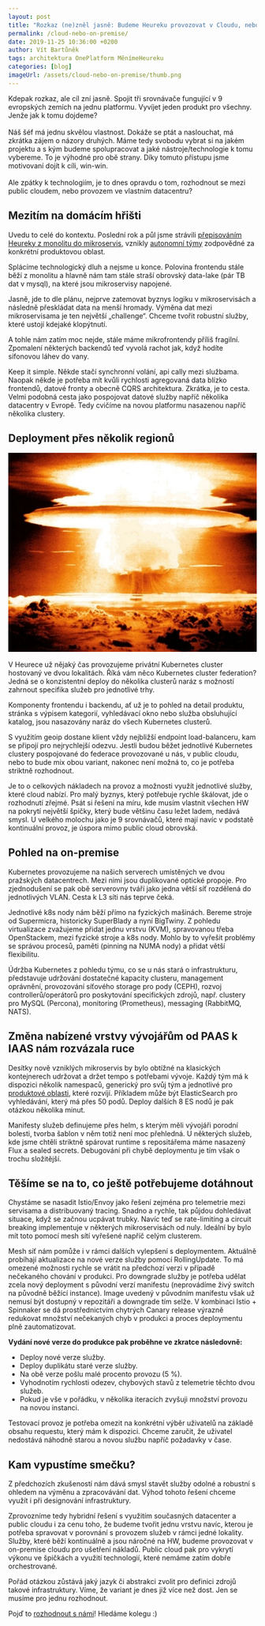 ```yaml
---
layout: post
title: "Rozkaz (ne)zněl jasně: Budeme Heureku provozovat v Cloudu, nebo si postavíme vlastní on-premise řešení přes několik datacenter?"
permalink: /cloud-nebo-on-premise/
date: 2019-11-25 10:36:00 +0200
author: Vít Bartůněk
tags: architektura OnePlatform MěnímeHeureku 
categories: [blog]
imageUrl: /assets/cloud-nebo-on-premise/thumb.png
---
```


Kdepak rozkaz, ale cíl zní jasně. Spojit tři srovnávače fungující v 9 evropských zemích na jednu platformu. Vyvíjet jeden produkt pro všechny. Jenže jak k tomu dojdeme?<br><br>Náš šéf má jednu skvělou vlastnost. Dokáže se ptát a naslouchat, má zkrátka zájem o názory druhých. Máme tedy svobodu vybrat si na jakém projektu a s kým budeme spolupracovat a jaké nástroje/technologie k tomu vybereme. To je výhodné pro obě strany. Díky tomuto přístupu jsme motivovaní dojít k cíli, win-win.<br><br>Ale zpátky k technologiím, je to dnes opravdu o tom, rozhodnout se mezi public cloudem, nebo provozem ve vlastním datacentru? 

## Mezitím na domácím hřišti

Uvedu to celé do kontextu. Poslední rok a půl jsme strávili [přepisováním Heureky z monolitu do mikroservis](/menimeheureku-chystame-mezinarodni-oneplatform/), vznikly [autonomní týmy](/jak-jsme-si-rozdelili-produktove-oblasti-do-tymu/) zodpovědné za konkrétní produktovou oblast.

Splácíme technologický dluh a nejsme u konce. Polovina frontendu stále běží z monolitu a hlavně nám tam stále straší obrovský data-lake (pár TB dat v mysql), na které jsou mikroservisy napojené.

Jasně, jde to dle plánu, nejprve zatemovat byznys logiku v mikroservisách a následně přeskládat data na menší hromady. Výměna dat mezi mikroservisama je ten největší „challenge“. Chceme tvořit robustní služby, které ustojí kdejaké klopýtnutí.

A tohle nám zatím moc nejde, stále máme mikrofrontendy příliš fragilní. Zpomalení některých backendů teď vyvolá rachot jak, když hodíte sifonovou láhev do vany.

Keep it simple. Někde stačí synchronní volání, api cally mezi službama. Naopak někde je potřeba mít kvůli rychlosti agregovaná data blízko frontendů, datové fronty a obecně CQRS architektura. Zkrátka, je to cesta. Velmi podobná cesta jako pospojovat datové služby napříč několika datacentry v Evropě. Tedy cvičíme na novou platformu nasazenou napříč několika clustery.

## Deployment přes několik regionů

![]( /assets/cloud-nebo-on-premise/thumb.png)

V Heurece už nějaký čas provozujeme privátní Kubernetes cluster hostovaný ve dvou lokalitách. Říká vám něco Kubernetes cluster federation? Jedná se o konzistentní deploy do několika clusterů naráz s možností zahrnout specifika služeb pro jednotlivé trhy.

Komponenty frontendu i backendu, ať už je to pohled na detail produktu, stránka s výpisem kategorií, vyhledávací okno nebo služba obsluhující katalog, jsou nasazovány naráz do všech Kubernetes clusterů.

S využitím geoip dostane klient vždy nejbližší endpoint load-balanceru, kam se připojí pro nejrychlejší odezvu. Jestli budou běžet jednotlivé Kubernetes clustery pospojované do federace provozované u nás, v public cloudu, nebo to bude mix obou variant, nakonec není možná to, co je potřeba striktně rozhodnout.

Je to o celkových nákladech na provoz a možnosti využít jednotlivé služby, které cloud nabízí. Pro malý byznys, který potřebuje rychle škálovat, jde o rozhodnutí zřejmé. Psát si řešení na míru, kde musím vlastnit všechen HW na pokrytí největší špičky, který bude většinu času ležet ladem, nedává smysl. U velkého molochu jako je 9 srovnávačů, které mají navíc v podstatě kontinuální provoz, je úspora mimo public cloud obrovská.

## Pohled na on-premise

Kubernetes provozujeme na našich serverech umístěných ve dvou pražských datacentrech. Mezi nimi jsou duplikované optické propoje. Pro zjednodušení se pak obě serverovny tváří jako jedna větší síť rozdělená do jednotlivých VLAN. Cesta k L3 síti nás teprve čeká.

Jednotlivé k8s nody nám běží přímo na fyzických mašinách. Bereme stroje od Supermicra, historicky SuperBlady a nyní BigTwiny. Z pohledu virtualizace zvažujeme přidat jednu vrstvu (KVM), spravovanou třeba OpenStackem, mezi fyzické stroje a k8s nody. Mohlo by to vyřešit problémy se správou procesů, paměti (pinning na NUMA nody) a přidat větší flexibilitu.

Údržba Kubernetes z pohledu týmu, co se u nás stará o infrastrukturu, představuje udržování dostatečné kapacity clusteru, management oprávnění, provozování síťového storage pro pody (CEPH), rozvoj controllerů/operátorů pro poskytování specifických zdrojů, např. clustery pro MySQL (Percona), monitoring (Prometheus), messaging (RabbitMQ, NATS).

## Změna nabízené vrstvy vývojářům od PAAS k IAAS nám rozvázala ruce

Desítky nově vzniklých mikroservis by bylo obtížné na klasických kontejnerech udržovat a držet tempo s potřebami vývoje. Každý tým má k dispozici několik namespaců, generický pro svůj tým a jednotlivé pro [produktové oblasti](/jak-jsme-si-rozdelili-produktove-oblasti-do-tymu/), které rozvíjí. Příkladem může být ElasticSearch pro vyhledávání, který má přes 50 podů. Deploy dalších 8 ES nodů je pak otázkou několika minut.

Manifesty služeb definujeme přes helm, s kterým měli vývojáři porodní bolesti, tvorba šablon v něm totiž není moc přehledná. U některých služeb, kde jsme chtěli striktně spárovat runtime s repositářema máme nasazený Flux a sealed secrets. Debugování při chybě deploymentu je tím však o trochu složitější.

## Těšíme se na to, co ještě potřebujeme dotáhnout

Chystáme se nasadit Istio/Envoy jako řešení zejména pro telemetrie mezi servisama a distribuovaný tracing. Snadno a rychle, tak půjdou dohledávat situace, když se začnou ucpávat trubky. Navíc teď se rate-limiting a circuit breaking implementuje v některých mikroservisách od nuly. Ideální by bylo mít toto pomocí mesh sítí vyřešené napříč celým clusterem.

Mesh síť nám pomůže i v rámci dalších vylepšení s deploymentem. Aktuálně probíhají aktualizace na nové verze služby pomocí RollingUpdate. To má omezené možnosti rychle se vrátit na předchozí verzi v případě nečekaného chování v produkci. Pro downgrade služby je potřeba udělat zcela nový deployment s původní verzí manifestu (neprovádíme živý switch na původně běžící instance). Image uvedený v původním manifestu však už nemusí být dostupný v repozitáři a downgrade tím selže. V kombinaci Istio + Spinnaker se dá prostřednictvím chytrých Canary release výrazně redukovat množství nečekaných chyb v produkci a proces deploymentu plně zautomatizovat.

**Vydání nové verze do produkce pak proběhne ve zkratce následovně:**
* Deploy nové verze služby.
* Deploy duplikátu staré verze služby.
* Na obě verze pošlu malé procento provozu (5 %).
* Vyhodnotím rychlosti odezev, chybových stavů z telemetrie těchto dvou služeb.
* Pokud je vše v pořádku, v několika iteracích zvyšuji množství provozu na novou instanci.

Testovací provoz je potřeba omezit na konkrétní výběr uživatelů na základě obsahu requestu, který mám k dispozici. Chceme zaručit, že uživatel nedostává náhodně starou a novou službu napříč požadavky v čase.

## Kam vypustíme smečku?

Z předchozích zkušeností nám dává smysl stavět služby odolné a robustní s ohledem na výměnu a zpracovávání dat. Výhod tohoto řešení chceme využít i při designování infrastruktury.

Zprovozníme tedy hybridní řešení s využitím současných datacenter a public cloudu i za cenu toho, že budeme tvořit jednu vrstvu navíc, kterou je potřeba spravovat v porovnání s provozem služeb v rámci jedné lokality. Služby, které běží kontinuálně a jsou náročné na HW, budeme provozovat v on-premise cloudu pro ušetření nákladů. Public cloud pak pro vykrytí výkonu ve špičkách a využití technologií, které nemáme zatím dobře orchestrované.

Pořád otázkou zůstává jaký jazyk či abstrakci zvolit pro definici zdrojů takové infrastruktury. Víme, že variant je dnes již více než dost. Jen se musíme pro jednu rozhodnout.

Pojď to [rozhodnout s námi](https://onas.heureka.cz/linux-system-administrator)! Hledáme kolegu :)